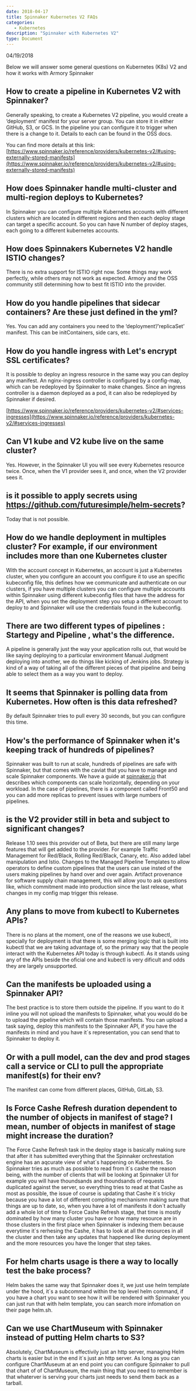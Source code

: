 ```yaml
---
date: 2018-04-17
title: Spinnaker Kubernetes V2 FAQs
categories:
   - Kubernetes
description: "Spinnaker with Kubernetes V2"
type: Document
---
```

04/19/2018

Below we will answer some general questions on Kubernetes (K8s) V2 and how it works with Armory Spinnaker

## How to create a pipeline in Kubernetes V2 with Spinnaker?
Generally speaking, to create a Kubernetes V2 pipeline, you would create a ‘deployment’ manifest for your server group. You can store it in either GitHub, S3, or GCS. In the pipeline you can configure it to trigger when there is a change to it. Details to each can be found in the OSS docs.

You can find more details at this link:
[https://www.spinnaker.io/reference/providers/kubernetes-v2/#using-externally-stored-manifests](https://www.spinnaker.io/reference/providers/kubernetes-v2/#using-externally-stored-manifests)


## How does Spinnaker handle multi-cluster and multi-region deploys to Kubernetes?
In Spinnaker you can configure multiple Kubernetes accounts with different clusters which are located in different regions and then each deploy stage can target a specific account. So you can have N number of deploy stages, each going to a different kubernetes accounts.


## How does Spinnakers Kubernetes V2 handle ISTIO changes?
There is no extra support for ISTIO right now. Some things may work perfectly, while others may not work as expected. Armory and the OSS community still determining how to best fit ISTIO into the provider.

## How do you handle pipelines that sidecar containers? Are these just defined in the yml?
Yes. You can add any containers you need to the ‘deployment’/’replicaSet’ manifest. This can be initContainers, side cars, etc.

## How do you handle ingress with Let's encrypt SSL certificates?
It is possible to deploy an ingress resource in the same way you can deploy any manifest. An nginx-ingress controller is configured by a config-map, which can be redeployed by Spinnaker to make changes. Since an ingress controller is a daemon deployed as a pod, it can also be redeployed by Spinnaker if desired.

[https://www.spinnaker.io/reference/providers/kubernetes-v2/#services-ingresses](https://www.spinnaker.io/reference/providers/kubernetes-v2/#services-ingresses)

## Can V1 kube and V2 kube live on the same cluster?
Yes. However, in the Spinnaker UI you will see every Kubernetes resource twice. Once, when the V1 provider sees it, and once, when the V2 provider sees it.

## is it possible to apply secrets using https://github.com/futuresimple/helm-secrets?
Today that is not possible.

## How do we handle deployment in multiples cluster? For example, if our environment includes more than one Kubernetes cluster
With the account concept in Kubernetes, an account is just a Kubernetes cluster, when you configure an account you configure it to use an specific kubeconfig file, this defines how we communicate and authenticate on our clusters, if you have multiple clusters you can configure multiple accounts within Spinnaker using different kubeconfig files that have the address for the API, when you set the deployment step you setup a different account to deploy to and Spinnaker will use the credentials found in the kubeconfig.

## There are two different types of pipelines : Startegy and Pipeline , what's the difference.
A pipeline is generally just the way your application rolls out, that would be like saying deploying to a particular environment Manual Judgment deploying into another, we do things like kicking of Jenkins jobs. Strategy is kind of a way of taking all of the different pieces of that pipeline and being able to select them as a way you want to deploy. 

## It seems that Spinnaker is polling data from Kubernetes. How often is this data refreshed?
By default Spinnaker tries to pull every 30 seconds, but you can configure this time.

## How's the performance of Spinnaker when it's keeping track of hundreds of pipelines?
Spinnaker was built to run at scale, hundreds of pipelines are safe with Spinnaker, but that comes with the caviat that you have to manage and scale Spinnaker components. We have a guide at [spinnaker.io](https://spinnaker.io) that describes which components can scale horizontally, depending on your workload. In the case of pipelines, there is a component called Front50 and you can add more replicas to prevent issues with large numbers of pipelines.

## is the V2 provider still in beta and subject to significant changes?
Release 1.10 sees this provider out of Beta, but there are still many large features that will get added to the provider. For example Traffic Management for Red/Black, Rolling Red/Black, Canary, etc. Also added label manipulation and Istio.
Changes to the Managed Pipeline Templates to allow operators to define custom pipelines that the users can use insted of the users making pipelines by hand over and over again.
Artifact provenance for software supply chain management, this will allow you to ask questions like, which commitment made into production since the last release, what changes in my config map trigger this release.

## Any plans to move from kubectl to Kubernetes APIs?
There is no plans at the moment, one of the reasons we use kubectl, specially for deployment is that there is some merging logic that is built into kubectl that we are taking advantage of, so the primary way that the people interact with the Kubernetes API today is through kubectl.
As it stands using any of the APIs beside the oficial one and kubectl is very dificult and odds they are largely unsupported.

## Can the manifests be uploaded using a Spinnaker API?
The best practice is to store them outside the pipeline. If you want to do it inline you will not upload the manifests to Spinnaker, what you would do be to upload the pipeline which will contain those manifests. You can upload a task saying, deploy this manifests to the Spinnaker API, if you have the manifests in mind and you have it´s representation, you can send that to Spinnaker to deploy it.

## Or with a pull model, can the dev and prod stages call a service or CLI to pull the appropriate manifest(s) for their env?
The manifest can come from different places, GitHub, GitLab, S3.

## Is Force Cashe Refresh duration dependent to the number of objects in manifest of stage? I mean, number of objects in manifest of stage might increase the duration?
The Force Cashe Refresh task in the deploy stage is basically making sure that after it has submitted everything that the Spinnaker orchrestation engine has an aqcurate view of what´s happening on Kubernetes. So Spinnaker tries as much as possible to read from it´s cashe the reason being, with the number of clients that will be looking at Spinnaker UI for example you will have thoundsands and thoundsands of requests duplicated against the server, so everything tries to read at that Cashe as most as possible, the issue of course is updating that Cashe it´s tricky because you have a lot of different compiting mechanismn making sure that things are up to date, so, when you have a lot of manifests it don´t actually add a whole lot of time to Force Cashe Refresh stage, that time is mostly dominated by how many cluster you have or how many resource are in those clusters in the first place when Spinnaker is indexing them because everytime it´s rerhesing the Cashe, it has to look at all the resources in all the cluster and then take any updates that happened like during deployment and the more resources you have the longer that step takes.

## For helm charts usage is there a way to locally test the bake process?
Helm bakes the same way that Spinnaker does it, we just use helm template under the hood, it´s a subcommand within the top level helm command, if you have a chart you want to see how it will be rendered with Spinnaker you can just run that with helm template, you can search more infomation on their page helm.sh.

## Can we use ChartMuseum with Spinnaker instead of putting Helm charts to S3?
Absolutely, ChartMuseum is effectivily just an http server, managing Helm charts is easier but in the end it´s just an http server. As long as you can configure ChartMuseum at an end point you can configure Spinnaker to pull that chart of of ChartMuseum, the main thing that you need to remember is that whaterver is serving your charts just needs to send them back as a tarball.
